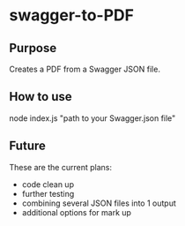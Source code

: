 # swagger-to-PDF
## Purpose
Creates a PDF from a Swagger JSON file.

## How to use
node index.js "path to your Swagger.json file"

## Future
These are the current plans:
* code clean up 
* further testing 
* combining several JSON files into 1 output 
* additional options for mark up
